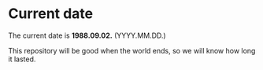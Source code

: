 # Current date

The current date is **1988.09.02.** (YYYY.MM.DD.)

This repository will be good when the world ends, so we will know how long it lasted.